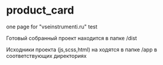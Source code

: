# product_card
one page for "vseinstrumenti.ru" test

Готовый собранный проект находится в папке /dist

Исходники проекта (js,scss,html) на ходятся в папке /app в соответствующих директориях
